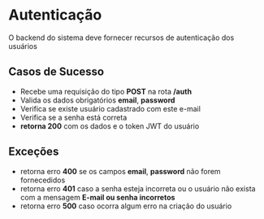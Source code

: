 # Autenticação

O backend do sistema deve fornecer recursos de autenticação dos usuários

## Casos de Sucesso
- Recebe uma requisição do tipo **POST** na rota **/auth**
- Valida os dados obrigatórios **email**, **password**
- Verifica se existe usuário cadastrado com este e-mail
- Verifica se a senha está correta
- **retorna 200** com os dados e o token JWT do usuário

## Exceções
- retorna erro **400** se os campos **email**, **password** não forem fornecedidos
- retorna erro **401** caso a senha esteja incorreta ou o usuário não exista com a mensagem **E-mail ou senha incorretos**
- retorna erro **500** caso ocorra algum erro na criação do usuário